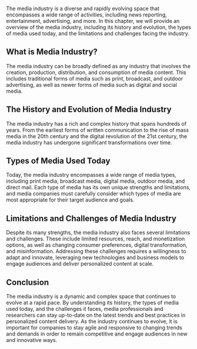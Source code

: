 

The media industry is a diverse and rapidly evolving space that encompasses a wide range of activities, including news reporting, entertainment, advertising, and more. In this chapter, we will provide an overview of the media industry, including its history and evolution, the types of media used today, and the limitations and challenges facing the industry.

What is Media Industry?
-----------------------

The media industry can be broadly defined as any industry that involves the creation, production, distribution, and consumption of media content. This includes traditional forms of media such as print, broadcast, and outdoor advertising, as well as newer forms of media such as digital and social media.

The History and Evolution of Media Industry
-------------------------------------------

The media industry has a rich and complex history that spans hundreds of years. From the earliest forms of written communication to the rise of mass media in the 20th century and the digital revolution of the 21st century, the media industry has undergone significant transformations over time.

Types of Media Used Today
-------------------------

Today, the media industry encompasses a wide range of media types, including print media, broadcast media, digital media, outdoor media, and direct mail. Each type of media has its own unique strengths and limitations, and media companies must carefully consider which types of media are most appropriate for their target audience and goals.

Limitations and Challenges of Media Industry
--------------------------------------------

Despite its many strengths, the media industry also faces several limitations and challenges. These include limited resources, reach, and monetization options, as well as changing consumer preferences, digital transformation, and misinformation. Addressing these challenges requires a willingness to adapt and innovate, leveraging new technologies and business models to engage audiences and deliver personalized content at scale.

Conclusion
----------

The media industry is a dynamic and complex space that continues to evolve at a rapid pace. By understanding its history, the types of media used today, and the challenges it faces, media professionals and researchers can stay up-to-date on the latest trends and best practices in personalized content delivery. As the industry continues to evolve, it is important for companies to stay agile and responsive to changing trends and demands in order to remain competitive and engage audiences in new and innovative ways.
